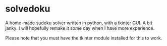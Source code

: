 # solvedoku

A home-made sudoku solver written in python, with a tkinter GUI. A bit janky. I will hopefully remake it some day when I have more experience.

Please note that you must have the tkinter module installed for this to work.
